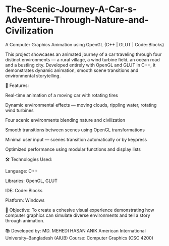 # The-Scenic-Journey-A-Car-s-Adventure-Through-Nature-and-Civilization
A Computer Graphics Animation using OpenGL (C++ | GLUT | Code::Blocks)

This project showcases an animated journey of a car traveling through four distinct environments — a rural village, a wind turbine field, an ocean road and a bustling city. Developed entirely with OpenGL and GLUT in C++, it demonstrates dynamic animation, smooth scene transitions and environmental storytelling.

🚗 Features:

Real-time animation of a moving car with rotating tires

Dynamic environmental effects — moving clouds, rippling water, rotating wind turbines

Four scenic environments blending nature and civilization

Smooth transitions between scenes using OpenGL transformations

Minimal user input — scenes transition automatically or by keypress

Optimized performance using modular functions and display lists

🛠️ Technologies Used:

Language: C++

Libraries: OpenGL, GLUT

IDE: Code::Blocks

Platform: Windows

🎯 Objective:
To create a cohesive visual experience demonstrating how computer graphics can simulate diverse environments and tell a story through animation.

📚 Developed by:
MD. MEHEDI HASAN ANIK
American International University–Bangladesh (AIUB)
Course: Computer Graphics (CSC 4200)
